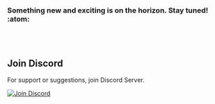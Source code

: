 
### Something new and exciting is on the horizon. Stay tuned! :atom:
<br><br>

## Join Discord

<!-- height: 30px;width: 110px; -->

<!-- <a href="https://discord.gg/yNKKCqkSAX" target="_blank">
  <img src="https://img.shields.io/badge/Discord-%237289DA.svg?logo=discord&logoColor=white" alt="Join Discord" style="height: 35px;width: 130px;">
</a> -->

For support or suggestions, join Discord Server.

<a href="https://discord.gg/yNKKCqkSAX" target="_blank">
  <img src="https://img.shields.io/badge/Discord-%237289DA.svg?logo=discord&logoColor=white" alt="Join Discord"">
</a>

<br>

  <!-- ## 💰 You can help me by Donating

<a href="https://www.buymeacoffee.com/vaishnav.io" target="_blank">
  <img src="https://cdn.buymeacoffee.com/buttons/v2/default-yellow.png" alt="Buy Me A Coffee Button" style="height: 35px;width: 130px;">
</a>

<a href="https://paypal.me/IamVaishnav" target="_blank">
  <img src="https://img.shields.io/badge/PayPal-00457C?style=for-the-badge&logo=paypal&logoColor=white" alt="PayPal Button" style="height: 35px;width: 130px;">
</a> -->
